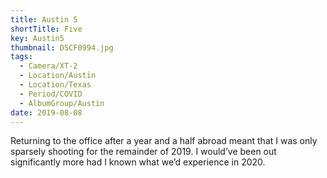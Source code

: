 ```yaml
---
title: Austin 5
shortTitle: Five
key: Austin5
thumbnail: DSCF0994.jpg
tags:
  - Camera/XT-2
  - Location/Austin
  - Location/Texas
  - Period/COVID
  - AlbumGroup/Austin
date: 2019-08-08
---
```

Returning to the office after a year and a half abroad meant that I was only sparsely shooting for the remainder of 2019. I would’ve been out significantly more had I known what we’d experience in 2020.
